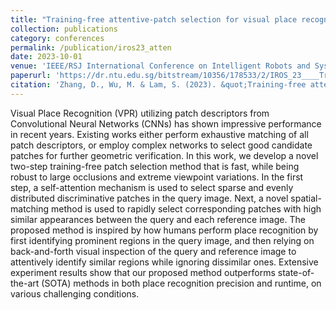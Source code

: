 ```yaml
---
title: "Training-free attentive-patch selection for visual place recognition"
collection: publications
category: conferences
permalink: /publication/iros23_atten
date: 2023-10-01
venue: 'IEEE/RSJ International Conference on Intelligent Robots and Systems (IROS)'
paperurl: 'https://dr.ntu.edu.sg/bitstream/10356/178533/2/IROS_23____Training_Free_Attentive_Patch_Selection_for_Visual_Place_Recognition.pdf'
citation: 'Zhang, D., Wu, M. & Lam, S. (2023). &quot;Training-free attentive-patch selection for visual place recognition.&quot; <i>2023 IEEE/RSJ International Conference on Intelligent Robots and Systems (IROS)</i>. 9169‑9174.'
---
```


Visual Place Recognition (VPR) utilizing patch descriptors from Convolutional Neural Networks (CNNs) has shown impressive performance in recent years. Existing works either perform exhaustive matching of all patch descriptors, or employ complex networks to select good candidate patches for further geometric verification. In this work, we develop a novel two-step training-free patch selection method that is fast, while being robust to large occlusions and extreme viewpoint variations. In the first step, a self-attention mechanism is used to select sparse and evenly distributed discriminative patches in the query image. Next, a novel spatial-matching method is used to rapidly select corresponding patches with high similar appearances between the query and each reference image. The proposed method is inspired by how humans perform place recognition by first identifying prominent regions in the query image, and then relying on back-and-forth visual inspection of the query and reference image to attentively identify similar regions while ignoring dissimilar ones. Extensive experiment results show that our proposed method outperforms state-of-the-art (SOTA) methods in both place recognition precision and runtime, on various challenging conditions.
